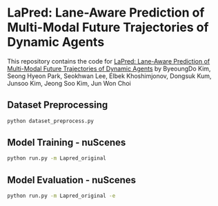 # LaPred: Lane-Aware Prediction of Multi-Modal Future Trajectories of Dynamic Agents

This repository contains the code for [LaPred: Lane-Aware Prediction of Multi-Modal Future Trajectories of Dynamic Agents](https://arxiv.org/abs/2104.00249) by ByeoungDo Kim, Seong Hyeon Park, Seokhwan Lee, Elbek Khoshimjonov, Dongsuk Kum, Junsoo Kim, Jeong Soo Kim, Jun Won Choi

## Dataset Preprocessing
```sh
python dataset_preprocess.py
```
## Model Training - nuScenes
```sh
python run.py -m Lapred_original
```
## Model Evaluation - nuScenes
```sh
python run.py -m Lapred_original -e
```
